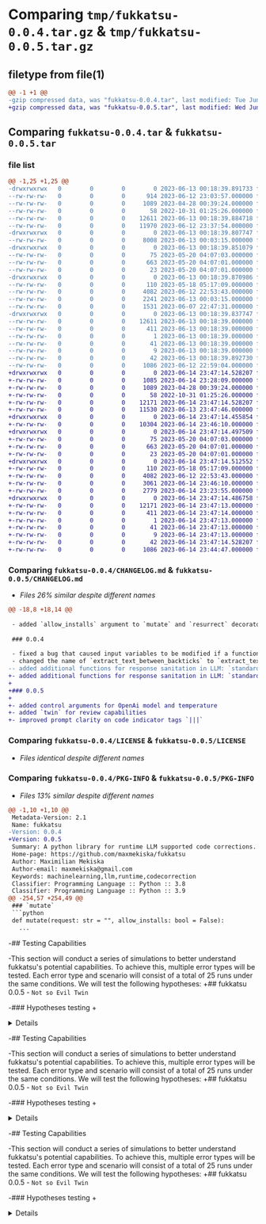 # Comparing `tmp/fukkatsu-0.0.4.tar.gz` & `tmp/fukkatsu-0.0.5.tar.gz`

## filetype from file(1)

```diff
@@ -1 +1 @@
-gzip compressed data, was "fukkatsu-0.0.4.tar", last modified: Tue Jun 13 00:18:39 2023, max compression
+gzip compressed data, was "fukkatsu-0.0.5.tar", last modified: Wed Jun 14 23:47:14 2023, max compression
```

## Comparing `fukkatsu-0.0.4.tar` & `fukkatsu-0.0.5.tar`

### file list

```diff
@@ -1,25 +1,25 @@
-drwxrwxrwx   0        0        0        0 2023-06-13 00:18:39.891733 fukkatsu-0.0.4/
--rw-rw-rw-   0        0        0      914 2023-06-12 23:03:57.000000 fukkatsu-0.0.4/CHANGELOG.md
--rw-rw-rw-   0        0        0     1089 2023-04-28 00:39:24.000000 fukkatsu-0.0.4/LICENSE
--rw-rw-rw-   0        0        0       58 2022-10-31 01:25:26.000000 fukkatsu-0.0.4/MANIFEST.in
--rw-rw-rw-   0        0        0    12611 2023-06-13 00:18:39.884718 fukkatsu-0.0.4/PKG-INFO
--rw-rw-rw-   0        0        0    11970 2023-06-12 23:37:54.000000 fukkatsu-0.0.4/README.md
-drwxrwxrwx   0        0        0        0 2023-06-13 00:18:39.807747 fukkatsu-0.0.4/fukkatsu/
--rw-rw-rw-   0        0        0     8008 2023-06-13 00:03:15.000000 fukkatsu-0.0.4/fukkatsu/__init__.py
-drwxrwxrwx   0        0        0        0 2023-06-13 00:18:39.851079 fukkatsu-0.0.4/fukkatsu/memory/
--rw-rw-rw-   0        0        0       75 2023-05-20 04:07:03.000000 fukkatsu-0.0.4/fukkatsu/memory/__init__.py
--rw-rw-rw-   0        0        0      663 2023-05-20 04:07:01.000000 fukkatsu-0.0.4/fukkatsu/memory/manage.py
--rw-rw-rw-   0        0        0       23 2023-05-20 04:07:01.000000 fukkatsu-0.0.4/fukkatsu/memory/short.py
-drwxrwxrwx   0        0        0        0 2023-06-13 00:18:39.870986 fukkatsu-0.0.4/fukkatsu/utils/
--rw-rw-rw-   0        0        0      110 2023-05-18 05:17:09.000000 fukkatsu-0.0.4/fukkatsu/utils/__init__.py
--rw-rw-rw-   0        0        0     4082 2023-06-12 22:53:43.000000 fukkatsu-0.0.4/fukkatsu/utils/helper.py
--rw-rw-rw-   0        0        0     2241 2023-06-13 00:03:15.000000 fukkatsu-0.0.4/fukkatsu/utils/medic.py
--rw-rw-rw-   0        0        0     1531 2023-06-07 22:47:31.000000 fukkatsu-0.0.4/fukkatsu/utils/prompt.py
-drwxrwxrwx   0        0        0        0 2023-06-13 00:18:39.837747 fukkatsu-0.0.4/fukkatsu.egg-info/
--rw-rw-rw-   0        0        0    12611 2023-06-13 00:18:39.000000 fukkatsu-0.0.4/fukkatsu.egg-info/PKG-INFO
--rw-rw-rw-   0        0        0      411 2023-06-13 00:18:39.000000 fukkatsu-0.0.4/fukkatsu.egg-info/SOURCES.txt
--rw-rw-rw-   0        0        0        1 2023-06-13 00:18:39.000000 fukkatsu-0.0.4/fukkatsu.egg-info/dependency_links.txt
--rw-rw-rw-   0        0        0       41 2023-06-13 00:18:39.000000 fukkatsu-0.0.4/fukkatsu.egg-info/requires.txt
--rw-rw-rw-   0        0        0        9 2023-06-13 00:18:39.000000 fukkatsu-0.0.4/fukkatsu.egg-info/top_level.txt
--rw-rw-rw-   0        0        0       42 2023-06-13 00:18:39.892730 fukkatsu-0.0.4/setup.cfg
--rw-rw-rw-   0        0        0     1086 2023-06-12 22:59:04.000000 fukkatsu-0.0.4/setup.py
+drwxrwxrwx   0        0        0        0 2023-06-14 23:47:14.528207 fukkatsu-0.0.5/
+-rw-rw-rw-   0        0        0     1085 2023-06-14 23:28:09.000000 fukkatsu-0.0.5/CHANGELOG.md
+-rw-rw-rw-   0        0        0     1089 2023-04-28 00:39:24.000000 fukkatsu-0.0.5/LICENSE
+-rw-rw-rw-   0        0        0       58 2022-10-31 01:25:26.000000 fukkatsu-0.0.5/MANIFEST.in
+-rw-rw-rw-   0        0        0    12171 2023-06-14 23:47:14.528207 fukkatsu-0.0.5/PKG-INFO
+-rw-rw-rw-   0        0        0    11530 2023-06-13 23:47:46.000000 fukkatsu-0.0.5/README.md
+drwxrwxrwx   0        0        0        0 2023-06-14 23:47:14.455854 fukkatsu-0.0.5/fukkatsu/
+-rw-rw-rw-   0        0        0    10304 2023-06-14 23:46:10.000000 fukkatsu-0.0.5/fukkatsu/__init__.py
+drwxrwxrwx   0        0        0        0 2023-06-14 23:47:14.497509 fukkatsu-0.0.5/fukkatsu/memory/
+-rw-rw-rw-   0        0        0       75 2023-05-20 04:07:03.000000 fukkatsu-0.0.5/fukkatsu/memory/__init__.py
+-rw-rw-rw-   0        0        0      663 2023-05-20 04:07:01.000000 fukkatsu-0.0.5/fukkatsu/memory/manage.py
+-rw-rw-rw-   0        0        0       23 2023-05-20 04:07:01.000000 fukkatsu-0.0.5/fukkatsu/memory/short.py
+drwxrwxrwx   0        0        0        0 2023-06-14 23:47:14.512552 fukkatsu-0.0.5/fukkatsu/utils/
+-rw-rw-rw-   0        0        0      110 2023-05-18 05:17:09.000000 fukkatsu-0.0.5/fukkatsu/utils/__init__.py
+-rw-rw-rw-   0        0        0     4082 2023-06-12 22:53:43.000000 fukkatsu-0.0.5/fukkatsu/utils/helper.py
+-rw-rw-rw-   0        0        0     3061 2023-06-14 23:46:10.000000 fukkatsu-0.0.5/fukkatsu/utils/medic.py
+-rw-rw-rw-   0        0        0     2779 2023-06-14 23:23:55.000000 fukkatsu-0.0.5/fukkatsu/utils/prompt.py
+drwxrwxrwx   0        0        0        0 2023-06-14 23:47:14.486758 fukkatsu-0.0.5/fukkatsu.egg-info/
+-rw-rw-rw-   0        0        0    12171 2023-06-14 23:47:13.000000 fukkatsu-0.0.5/fukkatsu.egg-info/PKG-INFO
+-rw-rw-rw-   0        0        0      411 2023-06-14 23:47:14.000000 fukkatsu-0.0.5/fukkatsu.egg-info/SOURCES.txt
+-rw-rw-rw-   0        0        0        1 2023-06-14 23:47:13.000000 fukkatsu-0.0.5/fukkatsu.egg-info/dependency_links.txt
+-rw-rw-rw-   0        0        0       41 2023-06-14 23:47:13.000000 fukkatsu-0.0.5/fukkatsu.egg-info/requires.txt
+-rw-rw-rw-   0        0        0        9 2023-06-14 23:47:13.000000 fukkatsu-0.0.5/fukkatsu.egg-info/top_level.txt
+-rw-rw-rw-   0        0        0       42 2023-06-14 23:47:14.528207 fukkatsu-0.0.5/setup.cfg
+-rw-rw-rw-   0        0        0     1086 2023-06-14 23:44:47.000000 fukkatsu-0.0.5/setup.py
```

### Comparing `fukkatsu-0.0.4/CHANGELOG.md` & `fukkatsu-0.0.5/CHANGELOG.md`

 * *Files 26% similar despite different names*

```diff
@@ -18,8 +18,14 @@
 
 - added `allow_installs` argument to `mutate` and `resurrect` decorator. Allows LLM to install non installed python libraries
 
 ### 0.0.4
 
 - fixed a bug that caused input variables to be modified if a function performs in-place operations. I have added a deepcopy of the arguments
 - changed the name of `extract_text_between_backticks` to `extract_text_between_pipes`
-- added additional functions for response sanitation in LLM: `standardize_delimiters` and `add_delimiters`, which handle edge case answers from LLM
+- added additional functions for response sanitation in LLM: `standardize_delimiters` and `add_delimiters`, which handle edge case answers from LLM
+
+### 0.0.5
+
+- added control arguments for OpenAi model and temperature
+- added `twin` for review capabilities
+- improved prompt clarity on code indicator tags `|||`
```

### Comparing `fukkatsu-0.0.4/LICENSE` & `fukkatsu-0.0.5/LICENSE`

 * *Files identical despite different names*

### Comparing `fukkatsu-0.0.4/PKG-INFO` & `fukkatsu-0.0.5/PKG-INFO`

 * *Files 13% similar despite different names*

```diff
@@ -1,10 +1,10 @@
 Metadata-Version: 2.1
 Name: fukkatsu
-Version: 0.0.4
+Version: 0.0.5
 Summary: A python library for runtime LLM supported code corrections.
 Home-page: https://github.com/maxmekiska/fukkatsu
 Author: Maximilian Mekiska
 Author-email: maxmekiska@gmail.com
 Keywords: machinelearning,llm,runtime,codecorrection
 Classifier: Programming Language :: Python :: 3.8
 Classifier: Programming Language :: Python :: 3.9
@@ -254,57 +254,49 @@
 ### `mutate`
 ```python
 def mutate(request: str = "", allow_installs: bool = False):
   ...
 ```
 </details>
 
-## Testing Capabilities
 
-This section will conduct a series of simulations to better understand fukkatsu's potential capabilities. To achieve this, multiple error types will be tested. Each error type and scenario will consist of a total of 25 runs under the same conditions. We will test the following hypotheses:
+## fukkatsu 0.0.5 - `Not so Evil Twin`
 
-### Hypotheses testing
+<details>
+  <summary>Expand</summary>
+  <br>
 
-- H<sub>0</sub>: "The proportion of errors solved is not significantly greater than 0.5."
-- H<sub>1</sub>: "The proportion of errors solved is significantly greater than 0.5."
+The `mutate` and `resurrect` decorators now support new arguments `active_twin`, `llm`, and `temperature`. By default, `active_twin` is set to `False`, `llm` is set to `{"primary": "gpt-3.5-turbo", "secondary": "gpt-3.5-turbo"}`, and `temperature` is set to `{"primary": 0.1, "secondary": 0.1}`. This allows the user to configure the two decorators in a more granular way.
 
-We will consider a confidence interval of 0.05 and utilize a binomial distribution.
+If `active_twin` is set to `True`, another LLM, the `TWIN`, will crosscheck the answer of the first LLM and make corrections if deemed necessary. This is highly experimental but might become very powerful as soon as more diverse LLMs become available.
 
+### `resurrect`
 ```python
-import scipy.stats as stats
-
-successes = # number of successful repairs
-
-alpha = 0.05
-
-p_value = stats.binom_test(successes, n=25, p=0.5, alternative='greater')
-
-print(f"p_value: {p_value}")
-
-if p_value < alpha:
-    print("Reject the null hypothesis")
-    print("The proportion of errors solved is significantly greater than 0.5.")
-else:
-    print("Fail to reject the null hypothesis")
-    print("The proportion of errors solved is not significantly greater than 0.5.")
+def resurrect(
+    lives: int = 1,
+    additional_req: str = "",
+    allow_installs: bool = False,
+    active_twin: bool = False,
+    llm: dict = {"primary": "gpt-3.5-turbo", "secondary": "gpt-3.5-turbo"},
+    temperature: dict = {"primary": 0.1, "secondary": 0.1},
+):
+  ...
 ```
 
-
-fukkatsu will utilize the `gpt-3.5-turbo` model in all simulations. For each simulation, 3 lives will be allocated. The functions will also be provided with sufficient context. 
-
-After conducting all the tests, we will finally apply a `chi-square test`. This test will help determine whether there is a statistically significant difference in the fukkatsu's performance across the error types. If the test results indicate a significant association, it suggests that the effectiveness of fukkatsu varies depending on the error type.
-
+### `mutate`
 ```python
-import numpy as np
-from scipy.stats import chi2_contingency
-
-observed_counts = np.array([[10, 20], [15, 25], [5, 30]])
+def mutate(
+    request: str = "",
+    allow_installs: bool = False,
+    active_twin: bool = False,
+    llm: dict = {"primary": "gpt-3.5-turbo", "secondary": "gpt-3.5-turbo"},
+    temperature: dict = {"primary": 0.1, "secondary": 0.1},
+):
+  ...
+```
+</details>
 
-chi2, p_value, dof, expected = chi2_contingency(observed_counts)
+## Testing and measuring fukkatsu's Capabilities
 
-print("Chi-square statistic:", chi2)
-print("P-value:", p_value)
-print("Degrees of freedom:", dof)
-print("Expected counts:", expected)
-```
+The following section delves into a series of simulations aimed at gaining a deeper understanding of fukkatsu's potential capabilities.
 
-You can see each simulation recored in the different jupyter notebooks contained within the `research` directory.
+Please follow this [Link](https://github.com/maxmekiska/fukkatsu/blob/main/research/SIMULATIONS.md) for more information on fukkatsu's performance.
```

### Comparing `fukkatsu-0.0.4/README.md` & `fukkatsu-0.0.5/fukkatsu.egg-info/PKG-INFO`

 * *Files 14% similar despite different names*

```diff
@@ -1,7 +1,23 @@
+Metadata-Version: 2.1
+Name: fukkatsu
+Version: 0.0.5
+Summary: A python library for runtime LLM supported code corrections.
+Home-page: https://github.com/maxmekiska/fukkatsu
+Author: Maximilian Mekiska
+Author-email: maxmekiska@gmail.com
+Keywords: machinelearning,llm,runtime,codecorrection
+Classifier: Programming Language :: Python :: 3.8
+Classifier: Programming Language :: Python :: 3.9
+Classifier: Programming Language :: Python :: 3.10
+Classifier: Programming Language :: Python :: 3.11
+Classifier: Topic :: Scientific/Engineering :: Artificial Intelligence
+Description-Content-Type: text/markdown
+License-File: LICENSE
+
 # fukkatsu 復活 [![Downloads](https://pepy.tech/badge/fukkatsu)](https://pepy.tech/project/fukkatsu) [![PyPi](https://img.shields.io/pypi/v/fukkatsu.svg?color=blue)](https://pypi.org/project/fukkatsu/) [![GitHub license](https://img.shields.io/github/license/maxmekiska/fukkatsu?color=black)](https://github.com/maxmekiska/fukkatsu/blob/main/LICENSE) [![PyPI pyversions](https://img.shields.io/pypi/pyversions/fukkatsu.svg)](https://pypi.python.org/project/fukkatsu/)
 
 <br>
 
 | Build | Status|
 |---|---|
 | `MAIN BUILD`  |  ![master](https://github.com/maxmekiska/fukkatsu/actions/workflows/main.yml/badge.svg?branch=main) |
@@ -238,57 +254,49 @@
 ### `mutate`
 ```python
 def mutate(request: str = "", allow_installs: bool = False):
   ...
 ```
 </details>
 
-## Testing Capabilities
 
-This section will conduct a series of simulations to better understand fukkatsu's potential capabilities. To achieve this, multiple error types will be tested. Each error type and scenario will consist of a total of 25 runs under the same conditions. We will test the following hypotheses:
+## fukkatsu 0.0.5 - `Not so Evil Twin`
 
-### Hypotheses testing
+<details>
+  <summary>Expand</summary>
+  <br>
 
-- H<sub>0</sub>: "The proportion of errors solved is not significantly greater than 0.5."
-- H<sub>1</sub>: "The proportion of errors solved is significantly greater than 0.5."
+The `mutate` and `resurrect` decorators now support new arguments `active_twin`, `llm`, and `temperature`. By default, `active_twin` is set to `False`, `llm` is set to `{"primary": "gpt-3.5-turbo", "secondary": "gpt-3.5-turbo"}`, and `temperature` is set to `{"primary": 0.1, "secondary": 0.1}`. This allows the user to configure the two decorators in a more granular way.
 
-We will consider a confidence interval of 0.05 and utilize a binomial distribution.
+If `active_twin` is set to `True`, another LLM, the `TWIN`, will crosscheck the answer of the first LLM and make corrections if deemed necessary. This is highly experimental but might become very powerful as soon as more diverse LLMs become available.
 
+### `resurrect`
 ```python
-import scipy.stats as stats
-
-successes = # number of successful repairs
-
-alpha = 0.05
-
-p_value = stats.binom_test(successes, n=25, p=0.5, alternative='greater')
-
-print(f"p_value: {p_value}")
-
-if p_value < alpha:
-    print("Reject the null hypothesis")
-    print("The proportion of errors solved is significantly greater than 0.5.")
-else:
-    print("Fail to reject the null hypothesis")
-    print("The proportion of errors solved is not significantly greater than 0.5.")
+def resurrect(
+    lives: int = 1,
+    additional_req: str = "",
+    allow_installs: bool = False,
+    active_twin: bool = False,
+    llm: dict = {"primary": "gpt-3.5-turbo", "secondary": "gpt-3.5-turbo"},
+    temperature: dict = {"primary": 0.1, "secondary": 0.1},
+):
+  ...
 ```
 
-
-fukkatsu will utilize the `gpt-3.5-turbo` model in all simulations. For each simulation, 3 lives will be allocated. The functions will also be provided with sufficient context. 
-
-After conducting all the tests, we will finally apply a `chi-square test`. This test will help determine whether there is a statistically significant difference in the fukkatsu's performance across the error types. If the test results indicate a significant association, it suggests that the effectiveness of fukkatsu varies depending on the error type.
-
+### `mutate`
 ```python
-import numpy as np
-from scipy.stats import chi2_contingency
-
-observed_counts = np.array([[10, 20], [15, 25], [5, 30]])
+def mutate(
+    request: str = "",
+    allow_installs: bool = False,
+    active_twin: bool = False,
+    llm: dict = {"primary": "gpt-3.5-turbo", "secondary": "gpt-3.5-turbo"},
+    temperature: dict = {"primary": 0.1, "secondary": 0.1},
+):
+  ...
+```
+</details>
 
-chi2, p_value, dof, expected = chi2_contingency(observed_counts)
+## Testing and measuring fukkatsu's Capabilities
 
-print("Chi-square statistic:", chi2)
-print("P-value:", p_value)
-print("Degrees of freedom:", dof)
-print("Expected counts:", expected)
-```
+The following section delves into a series of simulations aimed at gaining a deeper understanding of fukkatsu's potential capabilities.
 
-You can see each simulation recored in the different jupyter notebooks contained within the `research` directory.
+Please follow this [Link](https://github.com/maxmekiska/fukkatsu/blob/main/research/SIMULATIONS.md) for more information on fukkatsu's performance.
```

### Comparing `fukkatsu-0.0.4/fukkatsu/__init__.py` & `fukkatsu-0.0.5/fukkatsu/__init__.py`

 * *Files 20% similar despite different names*

```diff
@@ -1,24 +1,31 @@
-__version__ = "0.0.4"
+__version__ = "0.0.5"
 
 import copy
 import functools
 import logging
 import traceback
 
 from fukkatsu.memory import SHORT_TERM_MEMORY
 from fukkatsu.utils import (check_and_install_libraries, extract_imports,
                             extract_text_between_pipes,
                             insert_string_after_colon, remove_trace_lines,
                             remove_wrapper_name, return_input_arguments,
                             return_source_code)
-from fukkatsu.utils.medic import defibrillate, enhance
+from fukkatsu.utils.medic import defibrillate, enhance, twin
 
 
-def resurrect(lives: int = 1, additional_req: str = "", allow_installs: bool = False):
+def resurrect(
+    lives: int = 1,
+    additional_req: str = "",
+    allow_installs: bool = False,
+    active_twin: bool = False,
+    llm: dict = {"primary": "gpt-3.5-turbo", "secondary": "gpt-3.5-turbo"},
+    temperature: dict = {"primary": 0.1, "secondary": 0.1},
+):
     def _resurrect(func):
         @functools.wraps(func)
         def wrapper(*args, **kwargs):
             input_args = return_input_arguments(func, *args, **kwargs)
 
             try:
                 args_copy = copy.deepcopy(args)
@@ -47,22 +54,33 @@
 
                 else:
                     logging.warning("Requesting INITIAL correction\n")
                     suggested_code = defibrillate(
                         inputs=input_args,
                         faulty_function=source,
                         error_trace=trace,
+                        model=llm["primary"],
+                        temperature=temperature["primary"],
                         additional_req=additional_req,
                     )
                     logging.warning(
-                        f"Received INITIAL RAW suggestion: {suggested_code}\n"
+                        f"Received INITIAL RAW suggestion:\n{suggested_code}\n"
                     )
+                    if active_twin == True:
+                        logging.warning("Requesting TWIN review\n")
+                        suggested_code = twin(
+                            inputs=input_args,
+                            target_function=suggested_code,
+                            model=llm["secondary"],
+                            temperature=temperature["secondary"],
+                        )
+                        logging.warning(f"TWIN review complete:\n{suggested_code}")
                     suggested_code = extract_text_between_pipes(suggested_code)
                     logging.warning(
-                        f"Received INITIAL CLEANED suggestion: {suggested_code}\n"
+                        f"Received INITIAL CLEANED suggestion:\n{suggested_code}\n"
                     )
 
                     import_block = extract_imports(suggested_code)
                     if allow_installs == True:
                         check_and_install_libraries(import_statements=import_block)
 
                     suggested_code = insert_string_after_colon(
@@ -82,15 +100,15 @@
                         compiled_code = compile(suggested_code, "<string>", "exec")
 
                         exec(compiled_code, global_dict, local_dict)
                         new_function = local_dict[func.__name__]
 
                         SHORT_TERM_MEMORY[trace] = suggested_code
                         logging.warning(
-                            f"Reanimation successful, using {suggested_code}\n"
+                            f"Reanimation successful, using:\n{suggested_code}\n"
                         )
                         locals()[func.__name__] = new_function
 
                         args_copy = copy.deepcopy(args)
                         kwargs_copy = copy.deepcopy(kwargs)
 
                         return new_function(*args_copy, **kwargs_copy)
@@ -111,22 +129,36 @@
                             )
 
                         else:
                             suggested_code = defibrillate(
                                 inputs=input_args,
                                 faulty_function=suggested_code,
                                 error_trace=trace,
+                                model=llm["primary"],
+                                temperature=temperature["primary"],
                                 additional_req=additional_req,
                             )
                             logging.warning(
-                                f"Received attempt RAW suggestion: {suggested_code}\n"
+                                f"Received attempt RAW suggestion:\n{suggested_code}\n"
                             )
+
+                            if active_twin == True:
+                                logging.warning("Requesting TWIN review\n")
+                                suggested_code = twin(
+                                    inputs=input_args,
+                                    target_function=suggested_code,
+                                    model=llm["secondary"],
+                                    temperature=temperature["secondary"],
+                                )
+                                logging.warning(
+                                    f"TWIN review complete:\n{suggested_code}"
+                                )
                             suggested_code = extract_text_between_pipes(suggested_code)
                             logging.warning(
-                                f"Received attempt CLEANED suggestion: {suggested_code}\n"
+                                f"Received attempt CLEANED suggestion:\n{suggested_code}\n"
                             )
 
                             import_block = extract_imports(suggested_code)
                             if allow_installs == True:
                                 check_and_install_libraries(
                                     import_statements=import_block
                                 )
@@ -141,15 +173,21 @@
                 raise Exception(f"|__|__|______ {func.__name__} flatlined")
 
         return wrapper
 
     return _resurrect
 
 
-def mutate(request: str = "", allow_installs: bool = False):
+def mutate(
+    request: str = "",
+    allow_installs: bool = False,
+    active_twin: bool = False,
+    llm: dict = {"primary": "gpt-3.5-turbo", "secondary": "gpt-3.5-turbo"},
+    temperature: dict = {"primary": 0.1, "secondary": 0.1},
+):
     def _mutate(func):
         @functools.wraps(func)
         def wrapper(*args, **kwargs):
 
             input_args = return_input_arguments(func, *args, **kwargs)
             source = return_source_code(func)
             source = remove_wrapper_name(source)
@@ -157,17 +195,29 @@
             logging.warning(f"Input arguments: {input_args}\n")
             logging.warning(f"\nSource Code: \n {source}\n")
 
             logging.warning("Requesting mutation\n")
             suggested_code = enhance(
                 inputs=input_args,
                 target_function=source,
+                model=llm["primary"],
+                temperature=temperature["primary"],
                 request=request,
             )
-            logging.warning(f"Received RAW suggestion mutation: {suggested_code}\n")
+            logging.warning(f"Received RAW suggestion mutation:\n{suggested_code}\n")
+
+            if active_twin == True:
+                logging.warning("Requesting TWIN review:\n")
+                suggested_code = twin(
+                    inputs=input_args,
+                    target_function=suggested_code,
+                    model=llm["secondary"],
+                    temperature=temperature["secondary"],
+                )
+                logging.warning(f"TWIN review complete:\n{suggested_code}")
             suggested_code = extract_text_between_pipes(suggested_code)
             logging.warning(f"Received CLEANED suggestion mutation: {suggested_code}\n")
 
             global_dict = globals()
             local_dict = locals()
 
             import_block = extract_imports(suggested_code)
```

### Comparing `fukkatsu-0.0.4/fukkatsu/memory/manage.py` & `fukkatsu-0.0.5/fukkatsu/memory/manage.py`

 * *Files identical despite different names*

### Comparing `fukkatsu-0.0.4/fukkatsu/utils/helper.py` & `fukkatsu-0.0.5/fukkatsu/utils/helper.py`

 * *Files identical despite different names*

### Comparing `fukkatsu-0.0.4/fukkatsu/utils/medic.py` & `fukkatsu-0.0.5/fukkatsu/utils/medic.py`

 * *Files 20% similar despite different names*

```diff
@@ -1,69 +1,102 @@
 import os
 
 import openai
 
 from fukkatsu.utils.prompt import (ADDITIONAL, CONTEXT, CONTEXT_MUTATE,
-                                   OUTPUT_CONSTRAINTS,
-                                   OUTPUT_CONSTRAINTS_MUTATE)
+                                   CONTEXT_TWIN, OUTPUT_CONSTRAINTS,
+                                   OUTPUT_CONSTRAINTS_MUTATE,
+                                   OUTPUT_CONSTRAINTS_TWIN)
 
 try:
     openai.api_key = os.environ.get("OPENAI_API_KEY")
     print("OPENAI_API_KEY found in environment variables.")
 except:
     print("OPENAI_API_KEY not found in environment variables.")
     raise Exception("OPENAI_API_KEY not found in environment variables.")
 
-MODEL = "gpt-3.5-turbo"
-
 
 def defibrillate(
-    inputs: str, faulty_function: str, error_trace: str, additional_req: str = ""
+    inputs: str,
+    faulty_function: str,
+    error_trace: str,
+    model: str,
+    temperature: float,
+    additional_req: str = "",
 ) -> str:
     if additional_req == "":
         set_prompt = (
             f"{CONTEXT}\n\n{faulty_function}\n\nThe function received the following inputs:\n\n"
             f"{inputs}\n\nAnd returned the following error trace:\n\n{error_trace}\n\n{OUTPUT_CONSTRAINTS}"
         )
     else:
         set_prompt = (
             f"{CONTEXT}\n\n{faulty_function}\n\nThe function received the following inputs:\n\n"
             f"{inputs}\n\nAnd returned the following error trace:\n\n{error_trace}\n\n{OUTPUT_CONSTRAINTS}\n"
             f"{ADDITIONAL}{additional_req}"
         )
 
     response = openai.ChatCompletion.create(
-        model=MODEL,
+        model=model,
         messages=[
             {"role": "system", "content": set_prompt},
         ],
         max_tokens=1024,
         n=1,
         stop=None,
-        temperature=0.1,
+        temperature=temperature,
     )
 
     corrected_function = response["choices"][0]["message"]["content"].strip()
 
     return corrected_function
 
 
-def enhance(inputs: str, target_function: str, request: str = "") -> str:
+def enhance(
+    inputs: str, target_function: str, model: str, temperature: float, request: str = ""
+) -> str:
     set_prompt = (
         f"{CONTEXT_MUTATE}\n\n{target_function}\n\nThe function received the following inputs:\n\n"
         f"{inputs}\n\nThe user requests the following:\n{request}\n{OUTPUT_CONSTRAINTS_MUTATE}"
     )
 
     response = openai.ChatCompletion.create(
-        model=MODEL,
+        model=model,
+        messages=[
+            {"role": "system", "content": set_prompt},
+        ],
+        max_tokens=1024,
+        n=1,
+        stop=None,
+        temperature=temperature,
+    )
+
+    mutated_function = response["choices"][0]["message"]["content"].strip()
+
+    return mutated_function
+
+
+def twin(
+    inputs: str,
+    target_function: str,
+    model: str,
+    temperature: float,
+) -> str:
+    set_prompt = (
+        f"{CONTEXT_TWIN}\n\n{target_function}\n\nThe function received the following inputs:\n\n"
+        f"{inputs}\n\n{OUTPUT_CONSTRAINTS_TWIN}"
+    )
+
+    response = openai.ChatCompletion.create(
+        model=model,
         messages=[
             {"role": "system", "content": set_prompt},
         ],
         max_tokens=1024,
         n=1,
         stop=None,
-        temperature=0.1,
+        temperature=temperature,
     )
 
     mutated_function = response["choices"][0]["message"]["content"].strip()
 
     return mutated_function
```

### Comparing `fukkatsu-0.0.4/fukkatsu.egg-info/PKG-INFO` & `fukkatsu-0.0.5/README.md`

 * *Files 16% similar despite different names*

```diff
@@ -1,23 +1,7 @@
-Metadata-Version: 2.1
-Name: fukkatsu
-Version: 0.0.4
-Summary: A python library for runtime LLM supported code corrections.
-Home-page: https://github.com/maxmekiska/fukkatsu
-Author: Maximilian Mekiska
-Author-email: maxmekiska@gmail.com
-Keywords: machinelearning,llm,runtime,codecorrection
-Classifier: Programming Language :: Python :: 3.8
-Classifier: Programming Language :: Python :: 3.9
-Classifier: Programming Language :: Python :: 3.10
-Classifier: Programming Language :: Python :: 3.11
-Classifier: Topic :: Scientific/Engineering :: Artificial Intelligence
-Description-Content-Type: text/markdown
-License-File: LICENSE
-
 # fukkatsu 復活 [![Downloads](https://pepy.tech/badge/fukkatsu)](https://pepy.tech/project/fukkatsu) [![PyPi](https://img.shields.io/pypi/v/fukkatsu.svg?color=blue)](https://pypi.org/project/fukkatsu/) [![GitHub license](https://img.shields.io/github/license/maxmekiska/fukkatsu?color=black)](https://github.com/maxmekiska/fukkatsu/blob/main/LICENSE) [![PyPI pyversions](https://img.shields.io/pypi/pyversions/fukkatsu.svg)](https://pypi.python.org/project/fukkatsu/)
 
 <br>
 
 | Build | Status|
 |---|---|
 | `MAIN BUILD`  |  ![master](https://github.com/maxmekiska/fukkatsu/actions/workflows/main.yml/badge.svg?branch=main) |
@@ -254,57 +238,49 @@
 ### `mutate`
 ```python
 def mutate(request: str = "", allow_installs: bool = False):
   ...
 ```
 </details>
 
-## Testing Capabilities
 
-This section will conduct a series of simulations to better understand fukkatsu's potential capabilities. To achieve this, multiple error types will be tested. Each error type and scenario will consist of a total of 25 runs under the same conditions. We will test the following hypotheses:
+## fukkatsu 0.0.5 - `Not so Evil Twin`
 
-### Hypotheses testing
+<details>
+  <summary>Expand</summary>
+  <br>
 
-- H<sub>0</sub>: "The proportion of errors solved is not significantly greater than 0.5."
-- H<sub>1</sub>: "The proportion of errors solved is significantly greater than 0.5."
+The `mutate` and `resurrect` decorators now support new arguments `active_twin`, `llm`, and `temperature`. By default, `active_twin` is set to `False`, `llm` is set to `{"primary": "gpt-3.5-turbo", "secondary": "gpt-3.5-turbo"}`, and `temperature` is set to `{"primary": 0.1, "secondary": 0.1}`. This allows the user to configure the two decorators in a more granular way.
 
-We will consider a confidence interval of 0.05 and utilize a binomial distribution.
+If `active_twin` is set to `True`, another LLM, the `TWIN`, will crosscheck the answer of the first LLM and make corrections if deemed necessary. This is highly experimental but might become very powerful as soon as more diverse LLMs become available.
 
+### `resurrect`
 ```python
-import scipy.stats as stats
-
-successes = # number of successful repairs
-
-alpha = 0.05
-
-p_value = stats.binom_test(successes, n=25, p=0.5, alternative='greater')
-
-print(f"p_value: {p_value}")
-
-if p_value < alpha:
-    print("Reject the null hypothesis")
-    print("The proportion of errors solved is significantly greater than 0.5.")
-else:
-    print("Fail to reject the null hypothesis")
-    print("The proportion of errors solved is not significantly greater than 0.5.")
+def resurrect(
+    lives: int = 1,
+    additional_req: str = "",
+    allow_installs: bool = False,
+    active_twin: bool = False,
+    llm: dict = {"primary": "gpt-3.5-turbo", "secondary": "gpt-3.5-turbo"},
+    temperature: dict = {"primary": 0.1, "secondary": 0.1},
+):
+  ...
 ```
 
-
-fukkatsu will utilize the `gpt-3.5-turbo` model in all simulations. For each simulation, 3 lives will be allocated. The functions will also be provided with sufficient context. 
-
-After conducting all the tests, we will finally apply a `chi-square test`. This test will help determine whether there is a statistically significant difference in the fukkatsu's performance across the error types. If the test results indicate a significant association, it suggests that the effectiveness of fukkatsu varies depending on the error type.
-
+### `mutate`
 ```python
-import numpy as np
-from scipy.stats import chi2_contingency
-
-observed_counts = np.array([[10, 20], [15, 25], [5, 30]])
+def mutate(
+    request: str = "",
+    allow_installs: bool = False,
+    active_twin: bool = False,
+    llm: dict = {"primary": "gpt-3.5-turbo", "secondary": "gpt-3.5-turbo"},
+    temperature: dict = {"primary": 0.1, "secondary": 0.1},
+):
+  ...
+```
+</details>
 
-chi2, p_value, dof, expected = chi2_contingency(observed_counts)
+## Testing and measuring fukkatsu's Capabilities
 
-print("Chi-square statistic:", chi2)
-print("P-value:", p_value)
-print("Degrees of freedom:", dof)
-print("Expected counts:", expected)
-```
+The following section delves into a series of simulations aimed at gaining a deeper understanding of fukkatsu's potential capabilities.
 
-You can see each simulation recored in the different jupyter notebooks contained within the `research` directory.
+Please follow this [Link](https://github.com/maxmekiska/fukkatsu/blob/main/research/SIMULATIONS.md) for more information on fukkatsu's performance.
```

### Comparing `fukkatsu-0.0.4/setup.py` & `fukkatsu-0.0.5/setup.py`

 * *Files 11% similar despite different names*

```diff
@@ -9,15 +9,15 @@
     author="Maximilian Mekiska",
     author_email="maxmekiska@gmail.com",
     url="https://github.com/maxmekiska/fukkatsu",
     description="A python library for runtime LLM supported code corrections.",
     long_description=long_description,
     long_description_content_type="text/markdown",
     name="fukkatsu",
-    version="0.0.4",
+    version="0.0.5",
     packages=find_packages(include=["fukkatsu", "fukkatsu.*"]),
     install_requires=[
         "setuptools >= 41.0.0",
         "openai >= 0.27.5, <= 0.28",
     ],
     classifiers=[
         "Programming Language :: Python :: 3.8",
```

